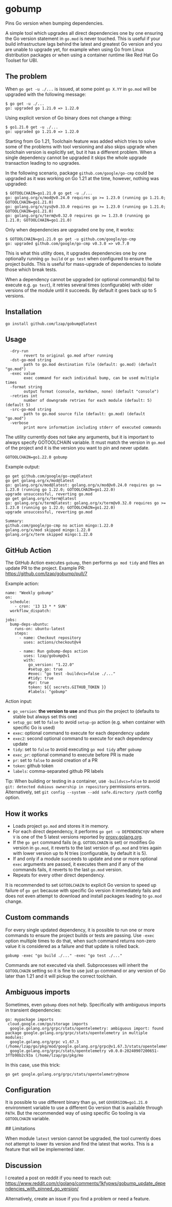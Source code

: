 # gobump

Pins Go version when bumping dependencies.

A simple tool which upgrades all direct dependencies one by one ensuring the Go version statement in `go.mod` is never touched. This is useful if your build infrastructure lags behind the latest and greatest Go version and you are unable to upgrade yet, for example when using Go from Linux distribution packages or when using a container runtime like Red Hat Go Toolset for UBI.

## The problem

When `go get -u ./...` is issued, at some point `go X.YY` in `go.mod` will be upgraded with the following message:

```
$ go get -u ./...
go: upgraded go 1.21.0 => 1.22.0
```

Using explicit version of Go binary does not change a thing:

```
$ go1.21.0 get -u ./...
go: upgraded go 1.21.0 => 1.22.0
```

Starting from Go 1.21, Toolchain feature was added which tries to solve some of the problems with tool versioning and also skips upgrade when toolchain version is explicitly set, but it has a different problem. When a single dependency cannot be upgraded it skips the whole upgrade transaction leading to no upgrades.

In the following scenario, package `github.com/google/go-cmp` could be upgraded as it was working on Go 1.21 at the time, however, nothing was upgraded:

```
$ GOTOOLCHAIN=go1.21.0 go get -u ./...
go: golang.org/x/mod@v0.24.0 requires go >= 1.23.0 (running go 1.21.0; GOTOOLCHAIN=go1.21.0)
go: golang.org/x/sys@v0.33.0 requires go >= 1.23.0 (running go 1.21.0; GOTOOLCHAIN=go1.21.0)
go: golang.org/x/term@v0.32.0 requires go >= 1.23.0 (running go 1.21.0; GOTOOLCHAIN=go1.21.0)
```

Only when dependencies are upgraded one by one, it works:

```
$ GOTOOLCHAIN=go1.21.0 go get -u github.com/google/go-cmp
go: upgraded github.com/google/go-cmp v0.3.0 => v0.7.0
```

This is what this utility does, it upgrades dependencies one by one optionally running `go build` or `go test` when configured to ensure the project builds. This is useful for mass-upgrade of dependencies to isolate those which break tests.

When a dependency cannot be upgraded (or optional command(s) fail to execute e.g. `go test`), it retries several times (configurable) with older versions of the module until it succeeds. By default it goes back up to 5 versions.

## Installation

```
go install github.com/lzap/gobump@latest
```

## Usage

```
  -dry-run
        revert to original go.mod after running
  -dst-go-mod string
        path to go.mod destination file (default: go.mod) (default "go.mod")
  -exec value
        exec command for each individual bump, can be used multiple times
  -format string
        output format (console, markdown, none) (default "console")
  -retries int
        number of downgrade retries for each module (default: 5) (default 5)
  -src-go-mod string
        path to go.mod source file (default: go.mod) (default "go.mod")
  -verbose
        print more information including stderr of executed commands
```

The utility currently does not take any arguments, but it is important to always specify GOTOOLCHAIN variable. It must match the version in `go.mod` of the project and it is the version you want to pin and never update.

```
GOTOOLCHAIN=go1.22.0 gobump
```

Example output:

```
go get github.com/google/go-cmp@latest
go get golang.org/x/mod@latest
go: golang.org/x/mod@latest: golang.org/x/mod@v0.24.0 requires go >= 1.23.0 (running go 1.22.0; GOTOOLCHAIN=go1.22.0)
upgrade unsuccessful, reverting go.mod
go get golang.org/x/term@latest
go: golang.org/x/term@latest: golang.org/x/term@v0.32.0 requires go >= 1.23.0 (running go 1.22.0; GOTOOLCHAIN=go1.22.0)
upgrade unsuccessful, reverting go.mod

Summary:
github.com/google/go-cmp no action mingo:1.22.0
golang.org/x/mod skipped mingo:1.22.0
golang.org/x/term skipped mingo:1.22.0
```

## GitHub Action

The GitHub Action executes `gobump`, then performs `go mod tidy` and files an update PR to the project. Example PR: https://github.com/lzap/gobump/pull/7

Example action:

```
name: "Weekly gobump"
on:
  schedule:
    - cron: '13 13 * * SUN'
  workflow_dispatch:

jobs:
  bump-deps-ubuntu:
    runs-on: ubuntu-latest
    steps:
      - name: Checkout repository
        uses: actions/checkout@v4

      - name: Run gobump-deps action
        uses: lzap/gobump@v1
        with:
          go_version: "1.22.0"
          #setup_go: true
          #exec: "go test -buildvcs=false ./..."
          #tidy: true
          #pr: true
          token: ${{ secrets.GITHUB_TOKEN }}
          #labels: "gobump"
```

Action input:

* `go_version`: **the version to use** and thus pin the project to (defaults to stable but always set this one)
* `setup_go`: set to `false` to avoid `setup-go` action (e.g. when container with specific Go is used)
* `exec`: optional command to execute for each dependency update
* `exec2`: second optional command to execute for each dependency update
* `tidy`: set to `false` to avoid executing `go mod tidy` after `gobump`
* `exec_pr`: optional command to execute before PR is made
* `pr`: set to `false` to avoid creation of a PR
* `token`: github token
* `labels`: comma-separated github PR labels

Tip: When building or testing in a container, use `-buildvcs=false` to avoid `git: detected dubious ownership in repository` permissions errors. Alternatively, set `git config --system --add safe.directory /path` config option.

## How it works

* Loads project `go.mod` and stores it in memory.
* For each direct dependency, it performs `go get -u DEPENDENCY@V` where `V` is one of the 5 latest versions reported by [proxy.golang.org](https://proxy.golang.org/github.com/lzap/gobump/@v/list).
* If the `go get` command fails (e.g. `GOTOOLCHAIN` is set) or modifies Go version in `go.mod`, it reverts to the last version of `go.mod` and tries again with lower version up to N tries (configurable, by default it is 5).
* If and only if a module succeeds to update and one or more optional `exec` arguments are passed, it executes them and if any of the commands fails, it reverts to the last `go.mod` version.
* Repeats for every other direct dependency.

It is recommended to set `GOTOOLCHAIN` to explicit Go version to speed up failure of `go get` because with specific Go version it immediately fails and does not even attempt to download and install packages leading to `go.mod` change.

## Custom commands

For every single updated dependency, it is possible to run one or more commands to ensure the project builds or tests are passing. Use `-exec` option multiple times to do that, when such command returns non-zero value it is considered as a failure and that update is rolled back.

```
gobump -exec "go build ./..." -exec "go test ./..."
```

Commands are not executed via shell. Subprocesses will inherit the `GOTOOLCHAIN` setting so it is fine to use just `go` command or any version of Go later than 1.21 and it will pickup the correct toolchain.

## Ambiguous imports

Sometimes, even `gobump` does not help. Specifically with ambiguous imports in transient dependencies:

```
go: mypackage imports
 cloud.google.com/go/storage imports
  google.golang.org/grpc/stats/opentelemetry: ambiguous import: found package google.golang.org/grpc/stats/opentelemetry in multiple modules:
  google.golang.org/grpc v1.67.3 (/home/lzap/go/pkg/mod/google.golang.org/grpc@v1.67.3/stats/opentelemetry)
  google.golang.org/grpc/stats/opentelemetry v0.0.0-20240907200651-3ffb98b2c93a (/home/lzap/go/pkg/mo
```

In this case, use this trick:

```
go get google.golang.org/grpc/stats/opentelemetry@none
```

## Configuration

It is possible to use different binary than `go`, set `GOVERSION=go1.21.0` environment variable to use a different Go version that is available through `PATH`. But the recommended way of using specific Go tooling is via `GOTOOLCHAIN` variable.

## Limitations

When module `latest` version cannot be upgraded, the tool currently does not attempt to lower its version and find the latest that works. This is a feature that will be implemented later.

## Discussion

I created a post on reddit if you need to reach out: https://www.reddit.com/r/golang/comments/1kfypws/gobump_update_dependencies_with_pinned_go_version/

Alternatively, create an issue if you find a problem or need a feature.

